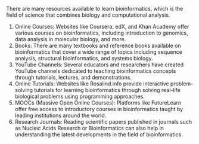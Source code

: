 There are many resources available to learn bioinformatics, which is the field of science that combines biology and computational analysis.


1. Online Courses: Websites like Coursera, edX, and Khan Academy offer various courses on bioinformatics, including introduction to genomics, data analysis in molecular biology, and more.
2. Books: There are many textbooks and reference books available on bioinformatics that cover a wide range of topics including sequence analysis, structural bioinformatics, and systems biology.
3. YouTube Channels: Several educators and researchers have created YouTube channels dedicated to teaching bioinformatics concepts through tutorials, lectures, and demonstrations.
4. Online Tutorials: Websites like Rosalind.info provide interactive problem-solving tutorials for learning bioinformatics through solving real-life biological problems using programming approaches.
5. MOOCs (Massive Open Online Courses): Platforms like FutureLearn offer free access to introductory courses in bioinformatics taught by leading institutions around the world.
6. Research Journals: Reading scientific papers published in journals such as Nucleic Acids Research or Bioinformatics can also help in understanding the latest developments in the field of bioinformatics.

